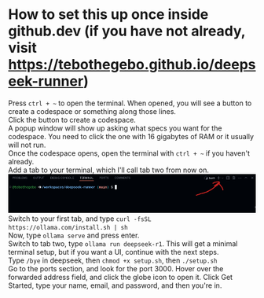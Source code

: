 # How to set this up once inside github.dev (if you have not already, visit https://tebothegebo.github.io/deepseek-runner)
Press `ctrl + ~` to open the terminal. When opened, you will see a button to create a codespace or something along those lines.<br>
Click the button to create a codespace.<br>
A popup window will show up asking what specs you want for the codespace. You need to click the one with 16 gigabytes of RAM or it usually will not run.<br>
Once the codespace opens, open the terminal with `ctrl + ~` if you haven't already.<br>
Add a tab to your terminal, which I'll call tab two from now on.
![Here's how to add a tab](tab.png)
Switch to your first tab, and type `curl -fsSL https://ollama.com/install.sh | sh`<br>
Now, type `ollama serve` and press enter.<br>
Switch to tab two, type `ollama run deepseek-r1`. This will get a minimal terminal setup, but if you want a UI, continue with the next steps.<br>
Type `/bye` in deepseek, then `chmod +x setup.sh`, then `./setup.sh`<br>
Go to the ports section, and look for the port 3000. Hover over the forwarded address field, and click the globe icon to open it.
Click Get Started, type your name, email, and password, and then you're in.
